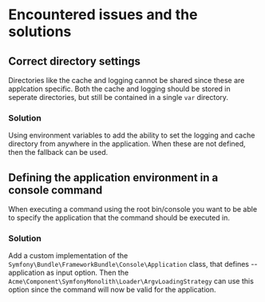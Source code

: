 # Encountered issues and the solutions

## Correct directory settings

Directories like the cache and logging cannot be shared since these are applcation specific. Both the cache and logging should be stored in seperate
directories, but still be contained in a single `var` directory.

### Solution

Using environment variables to add the ability to set the logging and cache directory from anywhere in the application. When these are not defined, then the
fallback can be used.

## Defining the application environment in a console command

When executing a command using the root bin/console you want to be able to specify the application that the command should be executed in.

### Solution

Add a custom implementation of the `Symfony\Bundle\FrameworkBundle\Console\Application` class, that defines --application as input option. Then
the `Acme\Component\SymfonyMonolith\Loader\ArgvLoadingStrategy` can use this option since the command will now be valid for the application.
